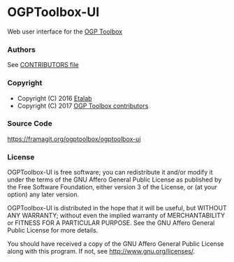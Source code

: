 # OGPToolbox-UI

Web user interface for the [OGP Toolbox](https://ogptoolbox.org/)

### Authors

See [CONTRIBUTORS file](CONTRIBUTORS.md)

### Copyright

* Copyright (C) 2016 [Etalab](http://www.etalab.gouv.fr/)
* Copyright (C) 2017 [OGP Toolbox contributors](CONTRIBUTORS.md)

### Source Code

https://framagit.org/ogptoolbox/ogptoolbox-ui

### License

OGPToolbox-UI is free software; you can redistribute it and/or modify
it under the terms of the GNU Affero General Public License as
published by the Free Software Foundation, either version 3 of the
License, or (at your option) any later version.

OGPToolbox-UI is distributed in the hope that it will be useful,
but WITHOUT ANY WARRANTY; without even the implied warranty of
MERCHANTABILITY or FITNESS FOR A PARTICULAR PURPOSE.  See the
GNU Affero General Public License for more details.

You should have received a copy of the GNU Affero General Public License
along with this program.  If not, see <http://www.gnu.org/licenses/>.

